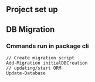﻿## Project set up

## DB Migration
### Cmmands run in package cli
```
// Create migration script
Add-Migration initialDBCreation
// updating/start ORM
Update-Database
```

